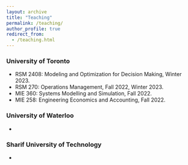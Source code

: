 ```yaml
---
layout: archive
title: "Teaching"
permalink: /teaching/
author_profile: true
redirect_from:
  - /teaching.html
---
```



### University of Toronto
* RSM 2408: Modeling and Optimization for Decision Making, Winter 2023.
* RSM 270: Operations Management, Fall 2022, Winter 2023.
* MIE 360: Systems Modelling and Simulation, Fall 2022.
* MIE 258: Engineering Economics and Accounting, Fall 2022.


### University of Waterloo
* 

### Sharif University of Technology
* 